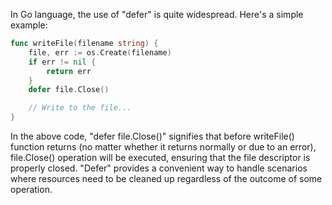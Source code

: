 In Go language, the use of "defer" is quite widespread. Here's a simple example:

```go
func writeFile(filename string) {
    file, err := os.Create(filename)
    if err != nil {
        return err
    }
    defer file.Close()

    // Write to the file...
}
```

In the above code, "defer file.Close()" signifies that before writeFile() function returns (no matter whether it returns normally or due to an error), file.Close() operation will be executed, ensuring that the file descriptor is properly closed.
"Defer" provides a convenient way to handle scenarios where resources need to be cleaned up regardless of the outcome of some operation.
